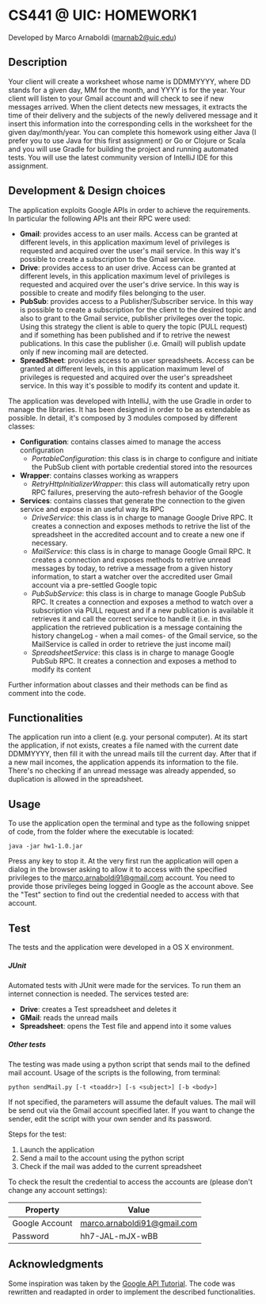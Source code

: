 CS441 @ UIC: HOMEWORK1
====================
Developed by Marco Arnaboldi (marnab2@uic.edu)

Description
--------------------
Your client will create a worksheet whose name is DDMMYYYY, where DD stands for a given day, MM for the month, and YYYY is for the year. Your client will listen to your Gmail account and will check to see if new messages arrived. When the client detects new messages, it extracts the time of their delivery and the subjects of the newly delivered message and it insert this information into the corresponding cells in the worksheet for the given day/month/year. You can complete this homework using either Java (I prefer you to use Java for this first assignment) or Go or Clojure or Scala and you will use Gradle for building the project and running automated tests. You will use the latest community version of IntelliJ IDE for this assignment.

Development & Design choices
-----------------
The application exploits Google APIs in order to achieve the requirements. In particular the following APIs ant their RPC were used:

+ **Gmail**: provides access to an user mails. Access can be granted at different levels, in this application maximum level of privileges is requested and acquired over the user's mail service. In this way it's possible to create a subscription to the Gmail service.
+ **Drive**: provides access to an user drive. Access can be granted at different levels, in this application maximum level of privileges is requested and acquired over the user's drive service. In this way is possible to create and modify files belonging to the user.
+ **PubSub**: provides access to a Publisher/Subscriber service. In this way is possible to create a subscription for the client to the desired topic and also to grant to the Gmail service, publisher privileges over the topic. Using this strategy the client is able to query the topic (PULL request) and if something has been published and if to retrive the newest publications. In this case the publisher (i.e. Gmail) will publish update only if new incoming mail are detected.
+ **SpreadSheet**: provides access to an user spreadsheets. Access can be granted at different levels, in this application maximum level of privileges is requested and acquired over the user's spreadsheet service. In this way it's possible to modify its content and update it.

The application was developed with IntelliJ, with the use Gradle in order to manage the libraries. It has been designed in order to be as extendable as possible.
In detail, it's composed by 3 modules composed by different classes:

+ **Configuration**: contains classes aimed to manage the access configuration
    + *PortableConfiguration*: this class is in charge to configure and initiate the PubSub client with portable credential stored into the resources
+ **Wrapper**: contains classes working as wrappers
    + *RetryHttpInitializerWrapper*: this class will automatically retry upon RPC failures, preserving the auto-refresh behavior of the Google
+ **Services**: contains classes that generate the connection to the given service and expose in an useful way its RPC
    + *DriveService*: this class is in charge to manage Google Drive RPC. It creates a connection and exposes methods to retrive the list of the spreadsheet in the accredited account and to create a new one if necessary.
    + *MailService*: this class is in charge to manage Google Gmail RPC. It creates a connection and exposes methods to retrive unread messages by today, to retrive a message from a given history information, to start a watcher over the accredited user Gmail account via a pre-settled Google topic
    + *PubSubService*: this class is in charge to manage Google PubSub RPC. It creates a connection and exposes a method to watch over a subscription via PULL request and if a new publication is available it retrieves it and call the correct service to handle it (i.e. in this application the retrieved publication is a message containing the history changeLog  - when a mail comes- of the Gmail service, so the MailService is called in order to retrieve the just income mail)
    + *SpreadsheetService*: this class is in charge to manage Google PubSub RPC. It creates a connection and exposes a method to modify its content

Further information about classes and their methods can be find as comment into the code.

Functionalities
----------------

The application run into a client (e.g. your personal computer). At its start the application, if not exists, creates a file named with the current date DDMMYYYY, then fill it with the unread mails till the current day. After that if a new mail incomes, the application appends its information to the file. There's no checking if an unread message was already appended, so duplication is allowed in the spreadsheet.

Usage
----------------

To use the application open the terminal and type as the following snippet of code, from the folder where the executable is located:

`java -jar hw1-1.0.jar`

Press any key to stop it.
At the very first run the application will open a dialog in the browser asking to allow it to access with the specified privileges to the marco.arnaboldi91@gmail.com account. You need to provide those privileges being logged in Google as the account above. See the "Test" section to find out the credential needed to access with that account.

Test
----------------
The tests and the application were developed in a OS X environment.

##### JUnit
Automated tests with JUnit were made for the services. To run them an internet connection is needed.
The services tested are:

+ **Drive**: creates a Test spreadsheet and deletes it
+ **GMail**: reads the unread mails
+ **Spreadsheet**: opens the Test file and append into it some values


##### Other tests
The testing was made using a python script that sends mail to the defined mail account. Usage of the scripts is the following, from terminal:

`python sendMail.py [-t <toaddr>] [-s <subject>] [-b <body>]`

If not specified, the parameters will assume the default values. The mail will be send out via the Gmail account specified later. If you want to change the sender, edit the script with your own sender and its password.

Steps for the test:

1. Launch the application
1. Send a mail to the account using the python script
1. Check if the mail was added to the current spreadsheet

To check the result the credential to access the accounts are (please don't change any account settings):

| Property       | Value                         |
| ------------- | ----------------------------- |
| Google Account| marco.arnaboldi91@gmail.com   |
| Password      | hh7-JAL-mJX-wBB               |


Acknowledgments
---------------
Some inspiration was taken by the [Google API Tutorial](https://developers.google.com). The code was rewritten and readapted in order to implement the described functionalities.